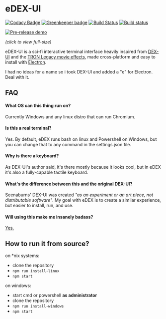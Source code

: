 # eDEX-UI

[![Codacy Badge](https://api.codacy.com/project/badge/Grade/93b816722c4e4af2bdf401b8187b8a2d)](https://www.codacy.com/app/GitSquared/edex-ui?utm_source=github.com&amp;utm_medium=referral&amp;utm_content=GitSquared/edex-ui&amp;utm_campaign=Badge_Grade)  [![Greenkeeper badge](https://badges.greenkeeper.io/GitSquared/edex-ui.svg)](https://greenkeeper.io/)   [![Build Status](https://travis-ci.org/GitSquared/edex-ui.svg?branch=master)](https://travis-ci.org/GitSquared/edex-ui)   [![Build status](https://ci.appveyor.com/api/projects/status/leb069bro8gwocu7/branch/master?svg=true)](https://ci.appveyor.com/project/GitSquared/edex-ui/branch/master)

[![Pre-release demo](https://github.com/GitSquared/edex-ui/raw/master/media/demo-preview.gif)](https://squared.codebrew.fr/edex-demo.mp4)

_(click to view full-size)_


eDEX-UI is a sci-fi interactive terminal interface heavily inspired from [DEX-UI](https://github.com/seenaburns/dex-ui) and the [TRON Legacy movie effects](https://web.archive.org/web/20170511000410/http://jtnimoy.com/blogs/projects/14881671), made cross-platform and easy to install with [Electron](https://github.com/electron/electron).

I had no ideas for a name so i took DEX-UI and added a "e" for Electron. Deal with it.

## FAQ
#### What OS can this thing run on?
Currently Windows and any linux distro that can run Chromium.
#### Is this a real terminal?
Yes. By default, eDEX runs bash on linux and Powershell on Windows, but you can change that to any command in the settings.json file.
#### Why is there a keyboard?
As DEX-UI's author said, it's there mostly because it looks cool, but in eDEX it's also a fully-capable tactile keyboard.
#### What's the difference between this and the original DEX-UI?
Seenaburns' DEX-UI was created _"as an experiment or an art piece, not distributable software"_.
My goal with eDEX is to create a similar experience, but easier to install, run, and use.
#### Will using this make me insanely badass?
[Yes.](https://78.media.tumblr.com/35d4ef4447e0112f776b629bffd99188/tumblr_mk4gf8zvyC1s567uwo1_500.gif)


## How to run it from source?
on *nix systems:
- clone the repository
- `npm run install-linux`
- `npm start`

on windows:
- start cmd or powershell **as administrator**
- clone the repository
- `npm run install-windows`
- `npm start`
